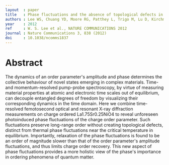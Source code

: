 ```yaml
---
layout  : paper
title   : Phase fluctuations and the absence of topological defects in a photo-excited charge-ordered nickelate
authors : Lee WS, Chuang YD, Moore RG, Patthey L, Trigo M, Lu D, Kirchmann PS, Yi M, Krupin O, Langner M, Huse N, Robinson JS, Chen Y, Zhu Y., Zhou SY, Reis DA, Kaindl RA, Schoenlein RW, Doering D, Denes P, Schlotter WF, Turner JJ, Johnson SL, F\"orst M, Sasagawa T, Kung YF, Sorini A, Kemper A, Moritz B, Devereaux T, Lee D, Shen ZX, Hussain Z
year    : 2012
ref     : W. S. Lee et al., NATURE COMMUNICATIONS 2012
journal : Nature Communications 3, 838 (2012)
doi     : 10.1038/ncomms1837
---
```


# Abstract

The dynamics of an order parameter's amplitude and phase determines the collective behaviour of novel states emerging in complex materials. Time- and momentum-resolved pump-probe spectroscopy, by virtue of measuring material properties at atomic and electronic time scales out of equilibrium, can decouple entangled degrees of freedom by visualizing their corresponding dynamics in the time domain. Here we combine time-resolved femotosecond optical and resonant X-ray diffraction measurements on charge ordered La1.75Sr0.25NiO4 to reveal unforeseen photoinduced phase fluctuations of the charge order parameter. Such fluctuations preserve long-range order without creating topological defects, distinct from thermal phase fluctuations near the critical temperature in equilibrium. Importantly, relaxation of the phase fluctuations is found to be an order of magnitude slower than that of the order parameter's amplitude fluctuations, and thus limits charge order recovery. This new aspect of phase fluctuations provides a more holistic view of the phase's importance in ordering phenomena of quantum matter.
